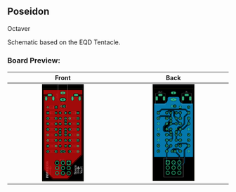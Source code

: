 ## Poseidon

Octaver

Schematic based on the EQD Tentacle.


### Board Preview: 

<!-- ##### Front -->

<!-- ![alt text](Poseidon_Front.png?raw=true) -->
<!--  <img src="Poseidon_Front.png?raw=true" width="50%" height="50%">

##### Back

![alt text](Poseidon_Back.png?raw=true) -->


Front             |  Back
:-------------------------:|:-------------------------:
<img src="Poseidon_Front.png?raw=true" width="40%" height="40%">  |  <img src="Poseidon_Back.png?raw=true" width="40%" height="40%">